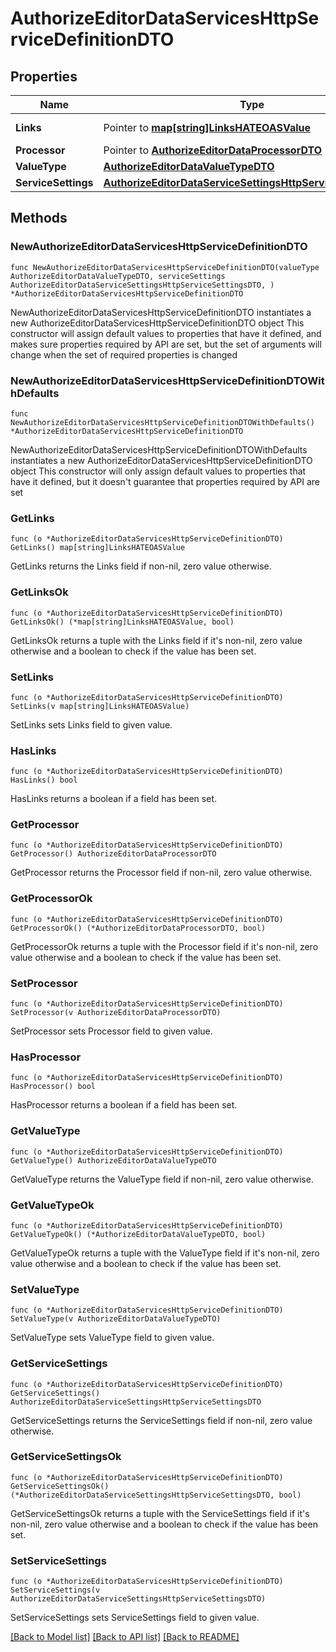 # AuthorizeEditorDataServicesHttpServiceDefinitionDTO

## Properties

Name | Type | Description | Notes
------------ | ------------- | ------------- | -------------
**Links** | Pointer to [**map[string]LinksHATEOASValue**](LinksHATEOASValue.md) |  | [optional] [readonly] 
**Processor** | Pointer to [**AuthorizeEditorDataProcessorDTO**](AuthorizeEditorDataProcessorDTO.md) |  | [optional] 
**ValueType** | [**AuthorizeEditorDataValueTypeDTO**](AuthorizeEditorDataValueTypeDTO.md) |  | 
**ServiceSettings** | [**AuthorizeEditorDataServiceSettingsHttpServiceSettingsDTO**](AuthorizeEditorDataServiceSettingsHttpServiceSettingsDTO.md) |  | 

## Methods

### NewAuthorizeEditorDataServicesHttpServiceDefinitionDTO

`func NewAuthorizeEditorDataServicesHttpServiceDefinitionDTO(valueType AuthorizeEditorDataValueTypeDTO, serviceSettings AuthorizeEditorDataServiceSettingsHttpServiceSettingsDTO, ) *AuthorizeEditorDataServicesHttpServiceDefinitionDTO`

NewAuthorizeEditorDataServicesHttpServiceDefinitionDTO instantiates a new AuthorizeEditorDataServicesHttpServiceDefinitionDTO object
This constructor will assign default values to properties that have it defined,
and makes sure properties required by API are set, but the set of arguments
will change when the set of required properties is changed

### NewAuthorizeEditorDataServicesHttpServiceDefinitionDTOWithDefaults

`func NewAuthorizeEditorDataServicesHttpServiceDefinitionDTOWithDefaults() *AuthorizeEditorDataServicesHttpServiceDefinitionDTO`

NewAuthorizeEditorDataServicesHttpServiceDefinitionDTOWithDefaults instantiates a new AuthorizeEditorDataServicesHttpServiceDefinitionDTO object
This constructor will only assign default values to properties that have it defined,
but it doesn't guarantee that properties required by API are set

### GetLinks

`func (o *AuthorizeEditorDataServicesHttpServiceDefinitionDTO) GetLinks() map[string]LinksHATEOASValue`

GetLinks returns the Links field if non-nil, zero value otherwise.

### GetLinksOk

`func (o *AuthorizeEditorDataServicesHttpServiceDefinitionDTO) GetLinksOk() (*map[string]LinksHATEOASValue, bool)`

GetLinksOk returns a tuple with the Links field if it's non-nil, zero value otherwise
and a boolean to check if the value has been set.

### SetLinks

`func (o *AuthorizeEditorDataServicesHttpServiceDefinitionDTO) SetLinks(v map[string]LinksHATEOASValue)`

SetLinks sets Links field to given value.

### HasLinks

`func (o *AuthorizeEditorDataServicesHttpServiceDefinitionDTO) HasLinks() bool`

HasLinks returns a boolean if a field has been set.

### GetProcessor

`func (o *AuthorizeEditorDataServicesHttpServiceDefinitionDTO) GetProcessor() AuthorizeEditorDataProcessorDTO`

GetProcessor returns the Processor field if non-nil, zero value otherwise.

### GetProcessorOk

`func (o *AuthorizeEditorDataServicesHttpServiceDefinitionDTO) GetProcessorOk() (*AuthorizeEditorDataProcessorDTO, bool)`

GetProcessorOk returns a tuple with the Processor field if it's non-nil, zero value otherwise
and a boolean to check if the value has been set.

### SetProcessor

`func (o *AuthorizeEditorDataServicesHttpServiceDefinitionDTO) SetProcessor(v AuthorizeEditorDataProcessorDTO)`

SetProcessor sets Processor field to given value.

### HasProcessor

`func (o *AuthorizeEditorDataServicesHttpServiceDefinitionDTO) HasProcessor() bool`

HasProcessor returns a boolean if a field has been set.

### GetValueType

`func (o *AuthorizeEditorDataServicesHttpServiceDefinitionDTO) GetValueType() AuthorizeEditorDataValueTypeDTO`

GetValueType returns the ValueType field if non-nil, zero value otherwise.

### GetValueTypeOk

`func (o *AuthorizeEditorDataServicesHttpServiceDefinitionDTO) GetValueTypeOk() (*AuthorizeEditorDataValueTypeDTO, bool)`

GetValueTypeOk returns a tuple with the ValueType field if it's non-nil, zero value otherwise
and a boolean to check if the value has been set.

### SetValueType

`func (o *AuthorizeEditorDataServicesHttpServiceDefinitionDTO) SetValueType(v AuthorizeEditorDataValueTypeDTO)`

SetValueType sets ValueType field to given value.


### GetServiceSettings

`func (o *AuthorizeEditorDataServicesHttpServiceDefinitionDTO) GetServiceSettings() AuthorizeEditorDataServiceSettingsHttpServiceSettingsDTO`

GetServiceSettings returns the ServiceSettings field if non-nil, zero value otherwise.

### GetServiceSettingsOk

`func (o *AuthorizeEditorDataServicesHttpServiceDefinitionDTO) GetServiceSettingsOk() (*AuthorizeEditorDataServiceSettingsHttpServiceSettingsDTO, bool)`

GetServiceSettingsOk returns a tuple with the ServiceSettings field if it's non-nil, zero value otherwise
and a boolean to check if the value has been set.

### SetServiceSettings

`func (o *AuthorizeEditorDataServicesHttpServiceDefinitionDTO) SetServiceSettings(v AuthorizeEditorDataServiceSettingsHttpServiceSettingsDTO)`

SetServiceSettings sets ServiceSettings field to given value.



[[Back to Model list]](../README.md#documentation-for-models) [[Back to API list]](../README.md#documentation-for-api-endpoints) [[Back to README]](../README.md)


